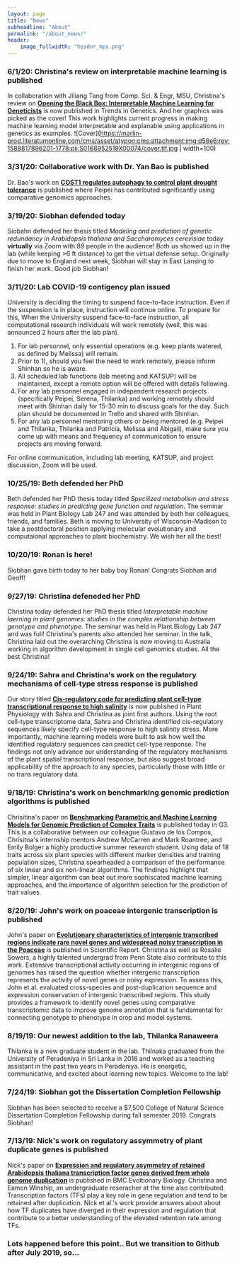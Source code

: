 ```yaml
---
layout: page
title: "News"
subheadline: "About"
permalink: "/about_news/"
header:
    image_fullwidth: "header_mps.png"
---
```


### 6/1/20: Christina's review on interpretable machine learning is published

In collaboration with Jiliang Tang from Comp. Sci. & Engr, MSU, Christina's review on [__Opening the Black Box: Interpretable Machine Learning for Geneticists__](https://www.ncbi.nlm.nih.gov/pubmed/32396837) is now published in Trends in Genetics. And her graphics was picked as the cover! This work highlights current progress in making machine learning model interpretable and explanable using applications in genetics as examples.
![Cover](https://marlin-prod.literatumonline.com/cms/asset/atypon:cms:attachment:img:d58e6:rev:1588817896201-1778:pii:S0168952519X00074/cover.tif.jpg | width=100)

### 3/31/20: Collaborative work with Dr. Yan Bao is published

Dr. Bao's work on [__COST1 regulates autophagy to control plant drought tolerance__](https://www.ncbi.nlm.nih.gov/pubmed/32170020) is published where Peipei has contributed significantly using comparative genomics approaches.

### 3/19/20: Siobhan defended today

Siobahn defended her thesis titled _Modeling and prediction of genetic redundancy in Arabidopsis thaliana and Saccharomyces cerevisiae_ today __virtually__ via Zoom with 89 people in the audience! Both us showed up in the lab (while keeping >6 ft distance) to get the virtual defense setup. Originally due to move to England next week, Siobhan will stay in East Lansing to finish her work. Good job Siobhan!

### 3/11/20: Lab COVID-19 contigency plan issued

University is deciding the timing to suspend face-to-face instruction. Even if the suspension is in place, instruction will continue online. To prepare for this, When the University suspend face-to-face instruction, all computational research individuals will work remotely (well, this was announced 2 hours after the lab plan). 

1. For lab personnel, only essential operations (e.g. keep plants watered, as defined by Melissa) will remain.
2. Prior to 1), should you feel the need to work remotely, please inform Shinhan so he is aware.
3. All scheduled lab functions (lab meeting and KATSUP) will be maintained, except a remote option will be offered with details following.
4. For any lab personnel engaged in independent research projects (specifically Peipei, Serena, Thilanka) and working remotely should meet with Shinhan daily for 15-30 min to discuss goals for the day.  Such plan should be documented in Trello and shared with Shinhan.
5. For any lab personnel mentoring others or being mentored (e.g. Peipei and Thilanka, Thilanka and Patricia, Melissa and Abigail), make sure you come up with means and frequency of communication to ensure projects are moving forward.

For online communication, including lab meeting, KATSUP, and project discussion, Zoom will be used.

### 10/25/19: Beth defended her PhD

Beth defended her PhD thesis today titled _Specilized metabolism and stress response: studies in predicting gene function and regulation_. The seminar was held in Plant Biology Lab 247 and was attended by both her colleagues, friends, and families. Beth is moving to University of Wisconsin-Madison to take a postdoctoral position applying molecular evolutionary and computaional approaches to plant biochemistry. We wish her all the best!

### 10/20/19: Ronan is here!

Siobhan gave birth today to her baby boy Ronan! Congrats Siobhan and Geoff!

### 9/27/19: Christina defeneded her PhD

Christina today defended her PhD thesis titled _Interpretable machine laerning in plant genomes: studies in the complex relationship between genotype and phenotype_. The seminar was held in Plant Biology Lab 247 and was full! Christina's parents also attended her seminar. In the talk, Christina laid out the overarching Christina is now moving to Australia working in algorithm development in single cell genomics studies. All the best Christina!

### 9/24/19: Sahra and Christina's work on the regulatory mechanisms of cell-type stress response is published

Our story titled [__Cis-regulatory code for predicting plant cell-type transcriptional response to high salinity__](https://www.ncbi.nlm.nih.gov/pubmed/31551359) is now published in Plant Physiology with Sahra and Christina as joint first authors. Using the root cell-type transcriptome data, Sahra and Christina identified cis-regulatory sequences likely specify cell-type response to high salinity stress. More importantly, machine learning models were built to ask how well the identified regulatory sequences can predict cell-type response. The findings not only advance our understanding of the regulatory mechanisms of the plant spatial transcriptional response, but also suggest broad applicability of the approach to any species, particularly those with little or no trans regulatory data.

### 9/18/19: Christina's work on benchmarking genomic prediction algorithms is published

Chrisitina's paper on [__Benchmarking Parametric and Machine Learning Models for Genomic Prediction of Complex Traits__](https://www.ncbi.nlm.nih.gov/pubmed/31533955) is published today in G3. This is a collaborative between our colleague Gustavo de los Compos, Chrisitna's internship mentors Andrew McCarren and Mark Roantree, and Emily Bolger a highly productive summer research student. Using data of 18 traits across six plant species with different marker densities and training population sizes, Christina spearheaded a comparison of the performance of six linear and six non-linear algorithms.  The findings highlight that simpler, linear algorithm can beat out more sophiscated machine learning approaches, and the importance of algorithm selection for the prediction of trait values.

### 8/20/19: John's work on poaceae intergenic transcription is published

John's paper on [__Evolutionary characteristics of intergenic transcribed regions indicate rare novel genes and widespread noisy transcription in the Poaceae__](https://www.ncbi.nlm.nih.gov/pubmed/31431676) is published in Scientific Report. Christina as well as Rosalie Sowers, a highly talented undergrad from Penn State also contribute to this work. Extensive transcriptional activity occurring in intergenic regions of genomes has raised the question whether intergenic transcription represents the activity of novel genes or noisy expression. To assess this, John et al. evaluated cross-species and post-duplication sequence and expression conservation of intergenic transcribed regions. This study provides a framework to identify novel genes using comparative transcriptomic data to improve genome annotation that is fundamental for connecting genotype to phenotype in crop and model systems.

### 8/19/19: Our newest addition to the lab, Thilanka Ranaweera

Thilanka is a new graduate student in the lab. Thilnaka graduated from the University of Peradeniya in Sri Lanka in 2016 and worked as a teaching assistant in the past two years in Peradeniya. He is energetic, communicative, and excited about learning new topics. Welcome to the lab!

### 7/24/19: Siobhan got the Dissertation Completion Fellowship

Siobhan has been selected to receive a $7,500 College of Natural Science Dissertation Completion Fellowship during fall semester 2019. Congrats Siobhan!

### 7/13/19: Nick's work on regulatory assymmetry of plant duplicate genes is published

Nick's paper on [__Expression and regulatory asymmetry of retained Arabidopsis thaliana transcription factor genes derived from whole genome duplication__](https://www.ncbi.nlm.nih.gov/pubmed/30866803) is published in BMC Evoltionary Biology. Christina and Eamon Winship, an undergraduate reseracher at the time also contributed. Transcription factors (TFs) play a key role in gene regulation and tend to be retained after duplication. Nick et al.'s work provide answers about about how TF duplicates have diverged in their expression and regulation that contribute to a better understanding of the elevated retention rate among TFs.

### Lots happened before this point.. But we transition to Github after July 2019, so...
